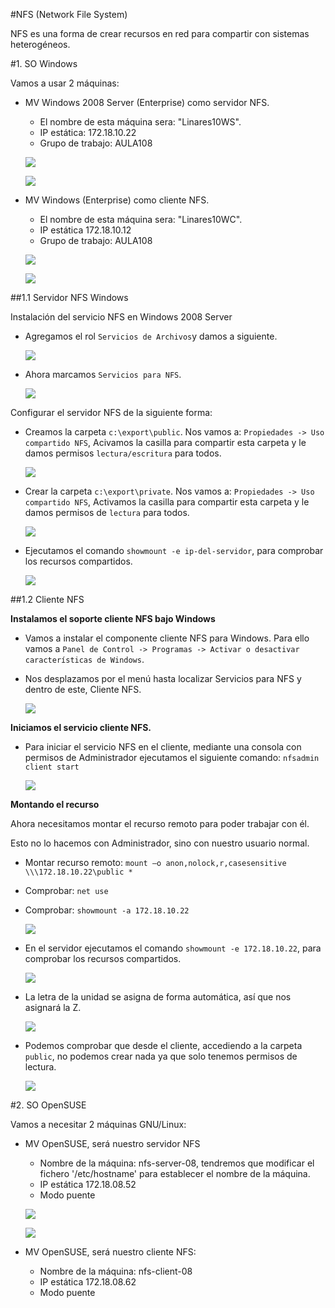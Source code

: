 #NFS (Network File System)

NFS es una forma de crear recursos en red para compartir con sistemas heterogéneos.

#1. SO Windows

Vamos a usar 2 máquinas:
* MV Windows 2008 Server (Enterprise) como servidor NFS.
    * El nombre de esta máquina sera: "Linares10WS".
    * IP estática: 172.18.10.22
    * Grupo de trabajo: AULA108

    ![](./imagenes/1.png)

    ![](./imagenes/2.png)

* MV Windows (Enterprise) como cliente NFS.
    * El nombre de esta máquina sera: "Linares10WC".
    * IP estática 172.18.10.12
    * Grupo de trabajo: AULA108

    ![](./imagenes/4.png)

    ![](./imagenes/3.png)
    

##1.1 Servidor NFS Windows


Instalación del servicio NFS en Windows 2008 Server
* Agregamos el rol `Servicios de Archivos`y damos a siguiente.

	![](./imagenes/5.png)

* Ahora marcamos `Servicios para NFS`.

	![](./imagenes/6.png)


Configurar el servidor NFS de la siguiente forma:
* Creamos la carpeta `c:\export\public`. Nos vamos a: `Propiedades -> Uso compartido NFS`, Acivamos la casilla para compartir esta carpeta y le damos permisos `lectura/escritura` para todos.

	![](./imagenes/8.png)

* Crear la carpeta `c:\export\private`. Nos vamos a: `Propiedades -> Uso compartido NFS`, Activamos la casilla para compartir esta carpeta y le damos permisos de `lectura` para todos.

	![](./imagenes/9.png)


* Ejecutamos el comando `showmount -e ip-del-servidor`, para comprobar los recursos compartidos.

	![](./imagenes/10.png)

##1.2 Cliente NFS


**Instalamos el soporte cliente NFS bajo Windows**
* Vamos a instalar el componente cliente NFS para Windows. Para ello vamos a `Panel de Control -> Programas -> Activar o desactivar características de Windows`.
* Nos desplazamos por el menú hasta localizar Servicios para NFS y dentro de este, Cliente NFS. 


	![](./imagenes/12.png)

**Iniciamos el servicio cliente NFS.**
* Para iniciar el servicio NFS en el cliente, mediante una consola con permisos de Administrador ejecutamos el siguiente comando: `nfsadmin client start`

	![](./imagenes/13.png)

**Montando el recurso**

Ahora necesitamos montar el recurso remoto para poder trabajar con él.

Esto no lo hacemos con Administrador, sino con nuestro usuario normal.
* Montar recurso remoto: `mount –o anon,nolock,r,casesensitive \\\172.18.10.22\public *`
* Comprobar: `net use`
* Comprobar: `showmount -a 172.18.10.22`

	![](./imagenes/14.png)
	
* En el servidor ejecutamos el comando `showmount -e 172.18.10.22`, para comprobar los recursos compartidos.

	![](./imagenes/15.png)
    

* La letra de la unidad se asigna de forma automática, así que nos asignará la Z.

	![](./imagenes/16.png)


* Podemos comprobar que desde el cliente, accediendo a la carpeta `public`, no podemos crear nada ya que solo tenemos permisos de lectura.

	![](./imagenes/17.png)

#2. SO OpenSUSE

Vamos a necesitar 2 máquinas GNU/Linux:

* MV OpenSUSE, será nuestro servidor NFS
	* Nombre de la máquina: nfs-server-08, tendremos que modificar el fichero '/etc/hostname' para establecer el nombre de la máquina.
	* IP estática 172.18.08.52
	* Modo puente
	
	![](images-opensuse/1.png)

    ![](images-opensuse/2.png)
    
* MV OpenSUSE, será nuestro cliente NFS:
	* Nombre de la máquina: nfs-client-08
	* IP estática 172.18.08.62
	* Modo puente
	
	
